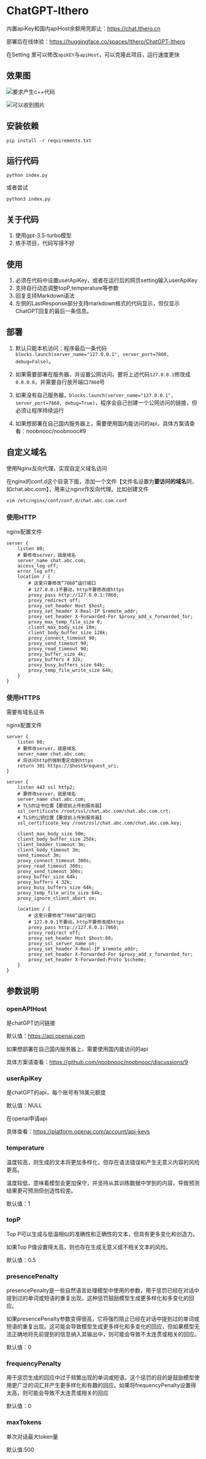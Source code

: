 # ChatGPT-lthero

内置apiKey和国内apiHost余额用完即止：https://chat.lthero.cn

部署后在线体验：https://huggingface.co/spaces/lthero/ChatGPT-lthero

在Setting 里可以修改`apiKEY`与`apiHost`，可以克隆此项目，运行速度更快

## 效果图
![要求产生c++代码](https://pic4.zhimg.com/v2-5fdcb0f004fbaf3a55c01e92ba5ec06b_r.jpg)

![可以收到图片](https://pic2.zhimg.com/v2-a27ab32b1e9d8a0e3b67ef6bcd3105b5_r.jpg)

## 安装依赖

```
pip install -r requirements.txt
```



## 运行代码

```
python index.py
```

或者尝试

```
python3 index.py
```

## 关于代码
1. 使用gpt-3.5-turbo模型
2. 练手项目，代码写得不好


## 使用

1. 必须在代码中设置userApiKey，或者在运行后的网页setting输入userApiKey
2. 支持自行动态调整topP,temperature等参数
3. 回复支持Markdown语法
4. 左侧的LastResponse部分支持markdown格式的代码显示，但仅显示ChatGPT回复的最后一条信息。





## 部署

1. 默认只能本机访问：程序最后一条代码`blocks.launch(server_name="127.0.0.1", server_port=7860, debug=False)`。

2. 如果需要部署在服务器，并设置公网访问，要将上述代码`127.0.0.1`修改成`0.0.0.0`，并需要自行放开端口`7860`号

3. 如果没有自己服务器，`blocks.launch(server_name="127.0.0.1", server_port=7860, debug=True)`，程序会自己创建一个公网访问的链接，但必须让程序持续运行

4. 如果想部署在自己国内服务器上，需要使用国内能访问的api，具体方案请查看：noobnooc/noobnooc#9

   
## 自定义域名

使用Nginx反向代理，实现自定义域名访问

在nginx的conf.d这个目录下面，添加一个文件【文件名设置为**要访问的域名**同，如chat.abc.com】，用来让nginx作反向代理。比如创建文件

```SHELL
vim /etc/nginx/conf/conf.d/chat.abc.com.conf
```

### 使用HTTP

nginx配置文件

```nginx
server {
	listen 80;
	# 要修改server，就是域名
    server_name chat.abc.com;
	access_log off;
	error_log off;
	location / {
		# 这里只要修改“7860”运行端口
        # 127.0.0.1不要动，http不要修改成https
		proxy_pass http://127.0.0.1:7860;   
		proxy_redirect off;
		proxy_set_header Host $host;
		proxy_set_header X-Real-IP $remote_addr;
		proxy_set_header X-Forwarded-For $proxy_add_x_forwarded_for;
		proxy_max_temp_file_size 0;
		client_max_body_size 10m;
		client_body_buffer_size 128k;
		proxy_connect_timeout 90;
		proxy_send_timeout 90;
		proxy_read_timeout 90;
		proxy_buffer_size 4k;
		proxy_buffers 4 32k;
		proxy_busy_buffers_size 64k;
		proxy_temp_file_write_size 64k;
	}
}
```





### 使用HTTPS

需要有域名证书

nginx配置文件

```Nginx
server {
    listen 80;
    # 要修改server，就是域名
    server_name chat.abc.com;
    # 将访问http的强制重定向到https
    return 301 https://$host$request_uri;
}

server {
    listen 443 ssl http2;
    # 要修改server，就是域名
    server_name chat.abc.com;
	# TLS的证书位置【要提前上传到服务器】
    ssl_certificate /root/ssl/chat.abc.com/chat.abc.com.crt;
    # TLS的公钥位置【要提前上传到服务器】
    ssl_certificate_key /root/ssl/chat.abc.com/chat.abc.com.key;

    client_max_body_size 50m;
    client_body_buffer_size 256k;
    client_header_timeout 3m;
    client_body_timeout 3m;
    send_timeout 3m;
    proxy_connect_timeout 300s;
    proxy_read_timeout 300s;
    proxy_send_timeout 300s;
    proxy_buffer_size 64k;
    proxy_buffers 4 32k;
    proxy_busy_buffers_size 64k;
    proxy_temp_file_write_size 64k;
    proxy_ignore_client_abort on;

    location / {
        # 这里只要修改“7860”运行端口
        # 127.0.0.1不要动，http不要修改成https
        proxy_pass http://127.0.0.1:7860;
        proxy_redirect off;
        proxy_set_header Host $host:80;
        proxy_ssl_server_name on;
        proxy_set_header X-Real-IP $remote_addr;
        proxy_set_header X-Forwarded-For $proxy_add_x_forwarded_for;
        proxy_set_header X-Forwarded-Proto $scheme;
    }
}
```



## 参数说明

### openAPIHost

是chatGPT访问链接

默认值：https://api.openai.com

如果想部署在自己国内服务器上，需要使用国内能访问的api

具体方案请查看：https://github.com/noobnooc/noobnooc/discussions/9



### userApiKey

是chatGPT的api，每个账号有18美元额度

默认值：NULL

在openai申请api

具体查看：https://platform.openai.com/account/api-keys



### temperature

温度较高，则生成的文本将更加多样化，但存在语法错误和产生无意义内容的风险更高。

温度较低，意味着模型会更加保守，并坚持从其训练数据中学到的内容，导致预测结果更可预测但创造性较差。

默认值：1



### topP

Top P可以生成与低温相似的准确性和正确性的文本，但具有更多变化和创造力。

如果Top P值设置得太高，则也存在生成无意义或不相关文本的风险。

默认值：0.5



### presencePenalty

presencePenalty是一些自然语言处理模型中使用的参数，用于惩罚已经在对话中提到过的单词或短语的重复出现。这种惩罚鼓励模型生成更多样化和多变化的回应。

如果presencePenalty参数变得很高，它将强烈阻止已经在对话中提到过的单词或短语的重复出现。这可能会导致模型生成更多样化和多变化的回应，但如果模型无法正确地将先前提到的信息纳入其输出中，则可能会导致不太连贯或相关的回应。

默认值：0



### frequencyPenalty

用于惩罚生成的回应中过于频繁出现的单词或短语。这个惩罚的目的是鼓励模型使用更广泛的词汇并产生更多样化和有趣的回应。如果将frequencyPenalty设置得太高，则可能会导致不太连贯或相关的回应

默认值：0



### maxTokens

单次对话最大token量

默认值:500
